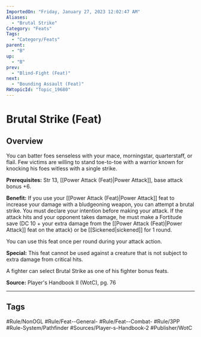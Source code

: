 ```yaml
---
ImportedOn: "Friday, January 27, 2023 12:02:47 AM"
Aliases:
  - "Brutal Strike"
Category: "Feats"
Tags:
  - "Category/Feats"
parent:
  - "B"
up:
  - "B"
prev:
  - "Blind-Fight (Feat)"
next:
  - "Bounding Assault (Feat)"
RWtopicId: "Topic_19680"
---
```

# Brutal Strike (Feat)
## Overview
You can batter foes senseless with your mace, morningstar, quarterstaff, or flail. Few victims are willing to stand toe-to-toe with a warrior known for knocking his foes witless with a single strike.

**Prerequisites:** Str 13, [[Power Attack (Feat)|Power Attack]], base attack bonus +6.

**Benefit:** If you use your [[Power Attack (Feat)|Power Attack]] feat to increase your damage with a bludgeoning weapon, you can attempt a brutal strike. You must declare your intention before making your attack. If the attack hits and your opponent takes damage, he must make a Fortitude save (DC 10 + your extra damage from the [[Power Attack (Feat)|Power Attack]] feat on the attack) or be [[Sickened|sickened]] for 1 round.

You can use this feat once per round during your attack action.

**Special:** This feat cannot be used against a creature that is not subject to extra damage from critical hits.

A fighter can select Brutal Strike as one of his fighter bonus feats.

**Source:** Player's Handbook II (WotC), pg. 76


---
## Tags
#Rule/NonOGL #Rule/Feat--General- #Rule/Feat--Combat- #Rule/3PP #Rule-System/Pathfinder #Sources/Player-s-Handbook-2 #Publisher/WotC

